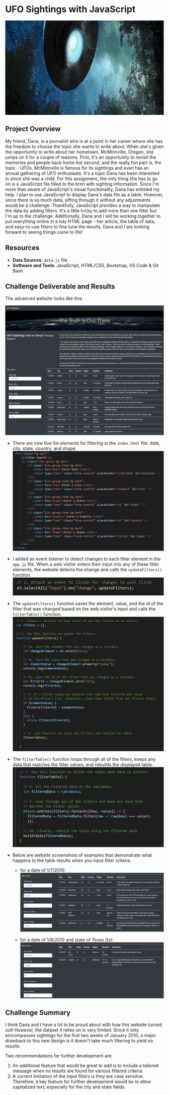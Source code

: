 # UFO Sightings with JavaScript
<img src="static/images/readme_header.png" width="1100" height="300">

## Project Overview
My friend, Dana, is a journalist who is at a point in her career where she has the freedom to choose the topic she wants to write about. When she's given the opportunity to write about her hometown, McMinnville, Oregon, she jumps on it for a couple of reasons. First, it's an opportunity to revisit the memories and people back home but second, and the really fun part is, the topic - UFOs. McMinnville is famous for its sightings and even has an annual gathering of UFO enthusiasts. It's a topic Dana has been interested in since she was a child. For this assignment, the only thing she has to go on is a JavaScript file filled to the brim with sighting information. Since I'm more than aware of JavaScript's visual functionality, Dana has enlisted my help.  I plan to use JavaScript to display Dana's data file as a table. However, since there is so much data, sifting through it without any adjustments would be a challenge. Thankfully, JavaScript provides a way to manipulate the data by adding filters. It's a little tricky to add more than one filter but I'm up to the challenge. Additionally, Dana and I will be working together to put everything online in a tidy HTML page - her article, the table of data, and easy-to-use filters to fine tune the results. Dana and I are looking forward to seeing things come to life!

## Resources
- **Data Sources**: `data.js` file
- **Software and Tools**: JavaScript, HTML/CSS, Bootstrap, VS Code & Git Bash

## Challenge Deliverable and Results
The advanced website looks like this:

<img src="static/images/Delv 1_UFO Sightings website.PNG">

- There are now five list elements for filtering in the `index.html` file: date, city, state, country, and shape.
	<img src="static/images/Delv 1_list elements.PNG">

- I added an event listener to detect changes to each filter element in the `app.js` file. When a web visitor enters their input into any of these filter elements, the website detects the change and calls the `updateFilters()` function. 
	<img src="static/images/Delv 1_event listener.PNG">

- The `updateFilters()` function saves the element, value, and the id of the filter that was changed based on the web visitor's input and calls the `filterTable()` function. 
	<img src="static/images/Delv 1_updateFilters().PNG">

- The `filterTable()` function loops through all of the filters, keeps any data that matches the filter values, and rebuilds the displayed table. 
	<img src="static/images/Delv 1_filterTable().PNG">

- Below are website screenshots of examples that demonstrate what happens to the table results when you input filter criteria. 
  - for a date of 1/7/2010: 
  	<img src="static/images/Delv 1_web filter_date.PNG">
  
  - for a date of 1/8/2010 and state of Texas (tx):
  	<img src="static/images/Delv 1_web filter_date and state.PNG"> 

## Challenge Summary
I think Dana and I have a lot to be proud about with how this website turned out! However, the dataset it relies on is very limited. Since it only emcompasses sightings for the first two weeks of January 2010, a major drawback to this new design is it doesn't take much filtering to yield no results.

Two recommendations for further development are:

1. An additional feature that would be great to add is to include a tailored message when no results are found for various filtered criteria.
2. A current limitation of the input filters is they are case sensitve. Therefore, a key feature for further development would be to allow capitalized text, especially for the city and state fields.
